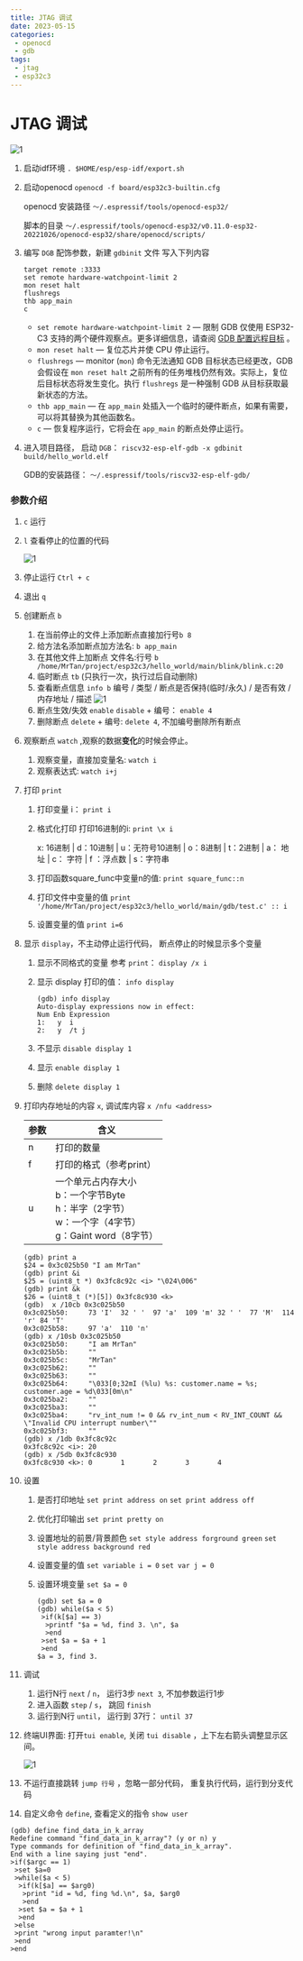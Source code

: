 ```yaml
---
title: JTAG 调试 
date: 2023-05-15
categories:
 - openocd
 - gdb
tags:
 - jtag
 - esp32c3
---
```


# JTAG 调试 

![1](./img/2023-05-15_09-31.png)

1. 启动idf环境 `. $HOME/esp/esp-idf/export.sh`

2. 启动openocd `openocd -f board/esp32c3-builtin.cfg`

   openocd 安装路径 `～/.espressif/tools/openocd-esp32/`

   脚本的目录 `～/.espressif/tools/openocd-esp32/v0.11.0-esp32-20221026/openocd-esp32/share/openocd/scripts/`

3. 编写 `DGB` 配饰参数，新建 `gdbinit` 文件 写入下列内容

   ```
   target remote :3333
   set remote hardware-watchpoint-limit 2
   mon reset halt
   flushregs
   thb app_main
   c
   ```

   - `set remote hardware-watchpoint-limit 2` — 限制 GDB 仅使用 ESP32-C3 支持的两个硬件观察点。更多详细信息，请查阅 [GDB 配置远程目标](https://sourceware.org/gdb/onlinedocs/gdb/Remote-Configuration.html) 。
   - `mon reset halt` — 复位芯片并使 CPU 停止运行。
   - `flushregs` — monitor (`mon`) 命令无法通知 GDB 目标状态已经更改，GDB 会假设在 `mon reset halt` 之前所有的任务堆栈仍然有效。实际上，复位后目标状态将发生变化。执行 `flushregs` 是一种强制 GDB 从目标获取最新状态的方法。
   - `thb app_main` — 在 `app_main` 处插入一个临时的硬件断点，如果有需要，可以将其替换为其他函数名。
   - `c` — 恢复程序运行，它将会在 `app_main` 的断点处停止运行。

4. 进入项目路径， 启动 `DGB`： `riscv32-esp-elf-gdb -x gdbinit build/hello_world.elf`

   GDB的安装路径： `～/.espressif/tools/riscv32-esp-elf-gdb/`

### 参数介绍

1. `c`  运行

2. `l` 查看停止的位置的代码

   ![1](./img/2023-05-15_09-44.png)

3. 停止运行 `Ctrl + c`

4. 退出 `q`

5. 创建断点 `b` 

   1. 在当前停止的文件上添加断点直接加行号`b 8`
   2. 给方法名添加断点加方法名: `b app_main`
   3. 在其他文件上加断点 文件名:行号 `b /home/MrTan/project/esp32c3/hello_world/main/blink/blink.c:20`
   4. 临时断点 `tb` (只执行一次，执行过后自动删除)
   5. 查看断点信息 `info b`   编号 / 类型 / 断点是否保持(临时/永久) / 是否有效 / 内存地址 / 描述  ![1](./img/2023-05-15_09-56.png)
   6. 断点生效/失效 `enable` `disable`  + 编号： `enable 4`
   7. 删除断点 `delete` + 编号: `delete 4`, 不加编号删除所有断点

6. 观察断点 `watch` ,观察的数据**变化**的时候会停止。

   1. 观察变量，直接加变量名: `watch i`
   2. 观察表达式: `watch i+j`

7. 打印 `print`

   1. 打印变量 i： `print i`

   2. 格式化打印 打印16进制的i: `print \x i`

      x: 16进制 | d：10进制 | u：无符号10进制 | o：8进制 | t：2进制 | a： 地址 | c： 字符 | f ：浮点数 | s：字符串

   3. 打印函数square_func中变量n的值: `print square_func::n `

   4. 打印文件中变量的值 `print '/home/MrTan/project/esp32c3/hello_world/main/gdb/test.c' :: i`

   5. 设置变量的值 `print i=6`

8. 显示 `display`，不主动停止运行代码， 断点停止的时候显示多个变量

   1. 显示不同格式的变量 参考 `print`： `display /x i `

   2. 显示 display 打印的值： `info display`

      ```
      (gdb) info display 
      Auto-display expressions now in effect:
      Num Enb Expression
      1:   y  i
      2:   y  /t j
      ```

   3. 不显示 `disable display 1`

   4. 显示 `enable display 1`

   5. 删除 `delete display 1`

9. 打印内存地址的内容 `x`, 调试库内容 `x /nfu <address>` 

   | 参数 | 含义                                                         |
   | ---- | ------------------------------------------------------------ |
   | n    | 打印的数量                                                   |
   | f    | 打印的格式（参考print）                                      |
   | u    | 一个单元占内存大小<br />b：一个字节Byte<br />h：半字（2字节）<br />w：一个字（4字节）<br />g：Gaint word（8字节） |

   ```
   (gdb) print a 
   $24 = 0x3c025b50 "I am MrTan"
   (gdb) print &i
   $25 = (uint8_t *) 0x3fc8c92c <i> "\024\006"
   (gdb) print &k
   $26 = (uint8_t (*)[5]) 0x3fc8c930 <k>
   (gdb)  x /10cb 0x3c025b50
   0x3c025b50:     73 'I'  32 ' '  97 'a'  109 'm' 32 ' '  77 'M'  114 'r' 84 'T'
   0x3c025b58:     97 'a'  110 'n'
   (gdb) x /10sb 0x3c025b50
   0x3c025b50:     "I am MrTan"
   0x3c025b5b:     ""
   0x3c025b5c:     "MrTan"
   0x3c025b62:     ""
   0x3c025b63:     ""
   0x3c025b64:     "\033[0;32mI (%lu) %s: customer.name = %s; customer.age = %d\033[0m\n"
   0x3c025ba2:     ""
   0x3c025ba3:     ""
   0x3c025ba4:     "rv_int_num != 0 && rv_int_num < RV_INT_COUNT && \"Invalid CPU interrupt number\""
   0x3c025bf3:     ""
   (gdb) x /1db 0x3fc8c92c
   0x3fc8c92c <i>: 20
   (gdb) x /5db 0x3fc8c930
   0x3fc8c930 <k>: 0       1       2       3       4
   ```

10. 设置

    1. 是否打印地址 `set print address on` `set print address off`

    2. 优化打印输出 `set print pretty on`

    3. 设置地址的前景/背景颜色 `set style address forground green` `set style address background red`

    4. 设置变量的值 `set variable i = 0` `set var j = 0`

    5. 设置环境变量 `set $a = 0`

       ```
       (gdb) set $a = 0
       (gdb) while($a < 5)
        >if(k[$a] == 3)
         >printf "$a = %d, find 3. \n", $a
         >end
        >set $a = $a + 1
        >end
       $a = 3, find 3.
       ```

11. 调试

    1. 运行N行 `next` / `n`， 运行3步 `next 3`, 不加参数运行1步
    2. 进入函数 `step` / `s`， 跳回 `finish`
    3. 运行到N行 `until`， 运行到 37行： `until 37`

12. 终端UI界面: 打开`tui enable`, 关闭 `tui disable` ，上下左右箭头调整显示区间。

    ![1](./img/2023-05-15_14-30.png)

13. 不运行直接跳转 `jump 行号` ，忽略一部分代码， 重复执行代码，运行到分支代码

14. 自定义命令 `define`, 查看定义的指令 `show user`

```
(gdb) define find_data_in_k_array
Redefine command "find_data_in_k_array"? (y or n) y
Type commands for definition of "find_data_in_k_array".
End with a line saying just "end".
>if($argc == 1)
 >set $a=0
 >while($a < 5)
  >if(k[$a] == $arg0)
   >print "id = %d, fing %d.\n", $a, $arg0
   >end
  >set $a = $a + 1
  >end
 >else 
 >print "wrong input paramter!\n"
 >end
>end
```

